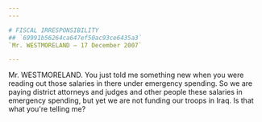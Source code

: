 ```yaml
---
---

# FISCAL IRRESPONSIBILITY
## `69991b56264ca647ef50ac93ce6435a3`
`Mr. WESTMORELAND — 17 December 2007`

---
```



Mr. WESTMORELAND. You just told me something new when you were 
reading out those salaries in there under emergency spending. So we are 
paying district attorneys and judges and other people these salaries in 
emergency spending, but yet we are not funding our troops in Iraq. Is 
that what you're telling me?